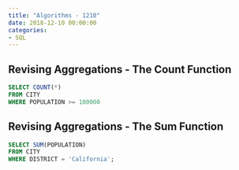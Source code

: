 ```yaml
---
title: "Algorithms - 1210"
date: 2018-12-10 00:00:00
categories:
- SQL
---
```


## Revising Aggregations - The Count Function

```sql
SELECT COUNT(*)
FROM CITY
WHERE POPULATION >= 100000
```

## Revising Aggregations - The Sum Function

```sql  
SELECT SUM(POPULATION)
FROM CITY
WHERE DISTRICT = 'California';
```

